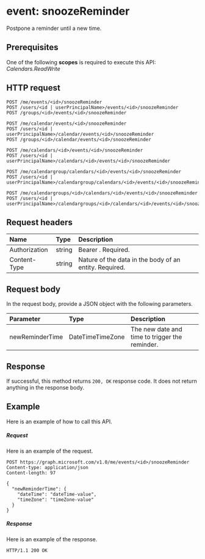 # event: snoozeReminder

Postpone a reminder until a new time.

## Prerequisites
One of the following **scopes** is required to execute this API:
*Calendars.ReadWrite*
## HTTP request
<!-- { "blockType": "ignored" } -->
```http
POST /me/events/<id>/snoozeReminder
POST /users/<id | userPrincipalName>/events/<id>/snoozeReminder
POST /groups/<id>/events/<id>/snoozeReminder

POST /me/calendar/events/<id>/snoozeReminder
POST /users/<id | userPrincipalName>/calendar/events/<id>/snoozeReminder
POST /groups/<id>/calendar/events/<id>/snoozeReminder

POST /me/calendars/<id>/events/<id>/snoozeReminder
POST /users/<id | userPrincipalName>/calendars/<id>/events/<id>/snoozeReminder

POST /me/calendargroup/calendars/<id>/events/<id>/snoozeReminder
POST /users/<id | userPrincipalName>/calendargroup/calendars/<id>/events/<id>/snoozeReminder

POST /me/calendargroups/<id>/calendars/<id>/events/<id>/snoozeReminder
POST /users/<id | userPrincipalName>/calendargroups/<id>/calendars/<id>/events/<id>/snoozeReminder
```
## Request headers
| Name       | Type | Description|
|:---------------|:--------|:----------|
| Authorization  | string  | Bearer <token>. Required. |
| Content-Type | string  | Nature of the data in the body of an entity. Required. |

## Request body
In the request body, provide a JSON object with the following parameters.

| Parameter	   | Type	|Description|
|:---------------|:--------|:----------|
|newReminderTime|DateTimeTimeZone|The new date and time to trigger the reminder.|

## Response
If successful, this method returns `200, OK` response code. It does not return anything in the response body.

## Example
Here is an example of how to call this API.
##### Request
Here is an example of the request.
<!-- {
  "blockType": "request",
  "name": "event_snoozereminder"
}-->
```http
POST https://graph.microsoft.com/v1.0/me/events/<id>/snoozeReminder
Content-type: application/json
Content-length: 97

{
  "newReminderTime": {
    "dateTime": "dateTime-value",
    "timeZone": "timeZone-value"
  }
}
```

##### Response
Here is an example of the response.
<!-- {
  "blockType": "response",
  "truncated": true
} -->
```http
HTTP/1.1 200 OK
```

<!-- uuid: 8fcb5dbc-d5aa-4681-8e31-b001d5168d79
2015-10-25 14:57:30 UTC -->
<!-- {
  "type": "#page.annotation",
  "description": "event: snoozeReminder",
  "keywords": "",
  "section": "documentation",
  "tocPath": ""
}-->


<!-- {
  "type": "#page.annotation",
  "description": "Snooze reminder",
  "tocPath": "Outlook Calendar/event/Snooze reminder",
  "apiVersion": "v1.0",
  "section": "documentation",
  "canonicalURL": ""
} -->
